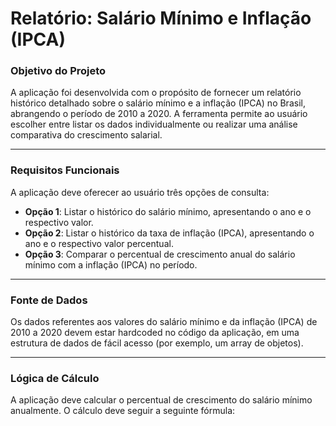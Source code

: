 # Relatório: Salário Mínimo e Inflação (IPCA)

### Objetivo do Projeto

A aplicação foi desenvolvida com o propósito de fornecer um relatório histórico detalhado sobre o salário mínimo e a inflação (IPCA) no Brasil, abrangendo o período de 2010 a 2020. A ferramenta permite ao usuário escolher entre listar os dados individualmente ou realizar uma análise comparativa do crescimento salarial.

---

### Requisitos Funcionais

A aplicação deve oferecer ao usuário três opções de consulta:

* **Opção 1**: Listar o histórico do salário mínimo, apresentando o ano e o respectivo valor.
* **Opção 2**: Listar o histórico da taxa de inflação (IPCA), apresentando o ano e o respectivo valor percentual.
* **Opção 3**: Comparar o percentual de crescimento anual do salário mínimo com a inflação (IPCA) no período.

---

### Fonte de Dados

Os dados referentes aos valores do salário mínimo e da inflação (IPCA) de 2010 a 2020 devem estar hardcoded no código da aplicação, em uma estrutura de dados de fácil acesso (por exemplo, um array de objetos).

---

### Lógica de Cálculo

A aplicação deve calcular o percentual de crescimento do salário mínimo anualmente. O cálculo deve seguir a seguinte fórmula:
